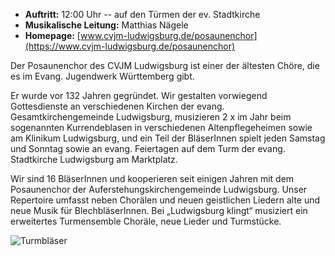 - __Auftritt:__ 12:00 Uhr -- auf den Türmen der ev. Stadtkirche
- __Musikalische Leitung:__ Matthias Nägele
- __Homepage:__ [www.cvjm-ludwigsburg.de/posaunenchor](https://www.cvjm-ludwigsburg.de/posaunenchor)

<div class="row">
<div class="col-md">
<p>
Der Posaunenchor des CVJM Ludwigsburg ist einer der ältesten Chöre, die es im Evang. Jugendwerk Württemberg gibt.
</p>
<p>
Er wurde vor 132 Jahren gegründet. Wir gestalten vorwiegend Gottesdienste an verschiedenen Kirchen der evang.
Gesamtkirchengemeinde Ludwigsburg, musizieren 2 x im Jahr beim sogenannten Kurrendeblasen in verschiedenen
Altenpflegeheimen sowie am Klinikum Ludwigsburg, und ein Teil der BläserInnen spielt jeden Samstag und Sonntag sowie an
evang. Feiertagen auf dem Turm der evang. Stadtkirche Ludwigsburg am Marktplatz.
</p>
<p>
Wir sind 16 BläserInnen und kooperieren seit einigen Jahren mit dem Posaunenchor der Auferstehungskirchengemeinde
Ludwigsburg. Unser Repertoire umfasst neben Chorälen und neuen geistlichen Liedern alte und neue Musik für
BlechbläserInnen. Bei „Ludwigsburg klingt“ musiziert ein erweitertes Turmensemble Choräle, neue Lieder und Turmstücke.
</p>
</div>
<div class="col-md-4">
<img src="{% link assets/img/teilnehmer/cvjm.jpg %}" alt="Turmbläser" class="img-fluid">     
</div>
</div>
